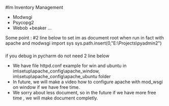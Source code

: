 #Im
Inventory Management
  +   Modwsgi
  +  Psycopg2
   + Webob
    +beaker ... 
    

Some point :
#2 line below to set im as document root when run in fact with apache and modwsgi
import sys
sys.path.insert(0,"E:\Projects\pyadmin2")
###
if you debug in pycharm do not need 2 line below

* We have file httpd.conf example for win and ubuntu in im\setup\apache_config\apache_window, im\setup\apache_config\apache_ubuntu folder
* In future, we will make a video how to configure apache with mod_wsgi on window if we have free time.
* We sorry about less document, so in the future if we have more free time , we will make document completly.